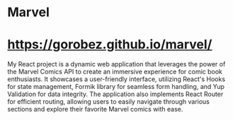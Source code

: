 # Marvel
# https://gorobez.github.io/marvel/

My React project is a dynamic web application that leverages the power of the Marvel Comics API to create an immersive experience for comic book enthusiasts. 
It showcases a user-friendly interface, utilizing React's Hooks for state management, Formik library for seamless form handling, and Yup Validation for data integrity. 
The application also implements React Router for efficient routing, allowing users to easily navigate through various sections and explore their favorite Marvel comics with ease.
